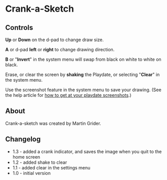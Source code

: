 # Crank-a-Sketch

## Controls

**Up** or **Down** on the d-pad to change draw size.

**A** or d-pad **left** or **right** to change drawing direction.

**B** or "**Invert**" in the system menu will swap from black on white to white on black.

Erase, or clear the screen by **shaking** the Playdate, or selecting "**Clear**" in the system menu.

Use the screenshot feature in the system menu to save your drawing. (See the help article for [how to get at your playdate screenshots](https://help.play.date/games/screenshots/).)

## About

Crank-a-sketch was created by Martin Grider.

## Changelog

- 1.3 - added a crank indicator, and saves the image when you quit to the home screen
- 1.2 - added shake to clear
- 1.1 - added clear in the settings menu
- 1.0 - initial version
